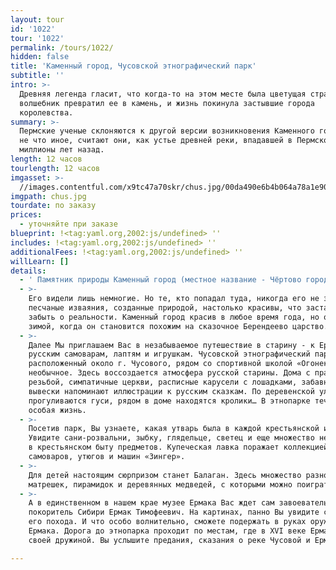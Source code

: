 ```yaml
---
layout: tour
id: '1022'
tour: '1022'
permalink: /tours/1022/
hidden: false
title: 'Каменный город, Чусовской этнографический парк'
subtitle: ''
intro: >-
  Древняя легенда гласит, что когда-то на этом месте была цветущая страна. Злой
  волшебник превратил ее в камень, и жизнь покинула застывшие города
  королевства.
summary: >-
  Пермские ученые склоняются к другой версии возникновения Каменного города. Это
  не что иное, считают они, как устье древней реки, впадавшей в Пермское море
  миллионы лет назад.
length: 12 часов
tourlength: 12 часов
imgasset: >-
  //images.contentful.com/x9tc47a70skr/chus.jpg/00da490e6b4b064a78a1e909a546ebb2/chus.jpg
imgpath: chus.jpg
tourdate: по заказу
prices:
  - уточняйте при заказе
blueprint: !<tag:yaml.org,2002:js/undefined> ''
includes: !<tag:yaml.org,2002:js/undefined> ''
additionalFees: !<tag:yaml.org,2002:js/undefined> ''
willLearn: []
details:
  - ' Памятник природы Каменный город (местное название - Чёртово городище или Черепахи) расположен в 5 км от поселка Усьва, на главной вершине хребта Рудянский спой. Скальный массив прорезан глубокими, до 8-12 метров трещинами шириной 1-8 метров, часто расположенными под прямым углом, что создает иллюзию улиц и переулков заброшенного города. Причудливые скальные останцы образуют сеть коридоров и ярусов на возвышенности посреди леса. Арки, проходы, мосты, лабиринты - здесь можно найти много интересного.'
  - >-
    Его видели лишь немногие. Но те, кто попадал туда, никогда его не забудут —
    песчаные изваяния, созданные природой, настолько красивы, что заставляют
    забыть о реальности. Каменный город красив в любое время года, но особенно
    зимой, когда он становится похожим на сказочное Берендеево царство.
  - >-
    Далее Мы приглашаем Вас в незабываемое путешествие в старину - к Ермаку,
    русским самоварам, лаптям и игрушкам. Чусовской этнографический парк,
    расположенный около г. Чусового, рядом со спортивной школой «Огонек» – место
    необычное. Здесь воссоздается атмосфера русской старины. Дома с праздничной
    резьбой, симпатичные церкви, расписные карусели с лошадками, забавные яркие
    вывески напоминают иллюстрации к русским сказкам. По деревенской улочке
    прогуливаются гуси, рядом в доме находятся кролики… В этнопарке течет своя
    особая жизнь.
  - >-
    Посетив парк, Вы узнаете, какая утварь была в каждой крестьянской избе.
    Увидите сани-розвальни, зыбку, глядельце, светец и еще множество необходимых
    в крестьянском быту предметов. Купеческая лавка поражает коллекцией русских
    самоваров, утюгов и машин «Зингер».
  - >-
    Для детей настоящим сюрпризом станет Балаган. Здесь множество разноцветных
    матрешек, пирамидок и деревянных медведей, с которыми можно поиграть.
  - >-
    А в единственном в нашем крае музее Ермака Вас ждет сам завоеватель и
    покоритель Сибири Ермак Тимофеевич. На картинах, панно Вы увидите сцены из
    его похода. И что особо волнительно, сможете подержать в руках оружие времен
    Ермака. Дорога до этнопарка проходит по местам, где в XVI веке Ермак шел со
    своей дружиной. Вы услышите предания, сказания о реке Чусовой и Ермаке. 

---
```

